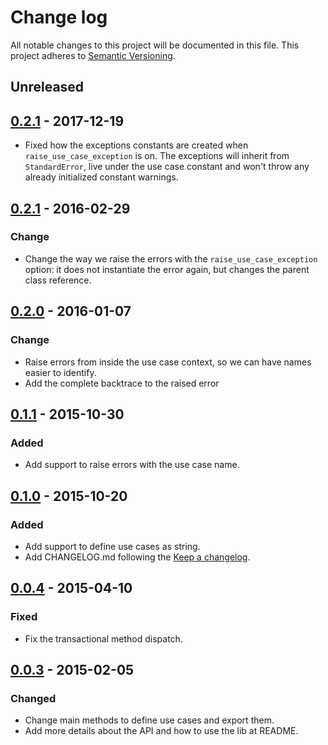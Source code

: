 # Change log

All notable changes to this project will be documented in this file.
This project adheres to [Semantic Versioning](http://semver.org/).

## Unreleased

## [0.2.1] - 2017-12-19

- Fixed how the exceptions constants are created when `raise_use_case_exception`
  is on. The exceptions will inherit from `StandardError`, live under the
  use case constant and won't throw any already initialized constant warnings.

## [0.2.1] - 2016-02-29

### Change

- Change the way we raise the errors with the `raise_use_case_exception` option:
it does not instantiate the error again, but changes the parent class reference.

## [0.2.0] - 2016-01-07

### Change

- Raise errors from inside the use case context, so we can have names easier to identify.
- Add the complete backtrace to the raised error

## [0.1.1] - 2015-10-30

### Added

- Add support to raise errors with the use case name.

## [0.1.0] - 2015-10-20

### Added

- Add support to define use cases as string.
- Add CHANGELOG.md following the [Keep a changelog](http://keepachangelog.com/).

## [0.0.4] - 2015-04-10

### Fixed

- Fix the transactional method dispatch.

## [0.0.3] - 2015-02-05

### Changed

- Change main methods to define use cases and export them.
- Add more details about the API and how to use the lib at README.

[unreleased]: https://github.com/magnetis/caze/compare/v0.2.1...HEAD
[0.2.1]: https://github.com/magnetis/caze/compare/v0.2.0...v0.2.1
[0.2.0]: https://github.com/magnetis/caze/compare/v0.1.1...v0.2.0
[0.1.1]: https://github.com/magnetis/caze/compare/v0.1.0...v0.1.1
[0.1.0]: https://github.com/magnetis/caze/compare/v0.0.4...v0.1.0
[0.0.4]: https://github.com/magnetis/caze/compare/v0.0.3...v0.0.4
[0.0.3]: https://github.com/magnetis/caze/compare/v0.0.2...v0.0.3
